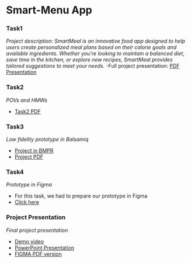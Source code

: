 # Smart-Menu App


### Task1
*Project description: SmartMeal is an innovative food app designed to help users create personalized meal plans based on their calorie goals and available ingredients. Whether you're looking to maintain a balanced diet, save time in the kitchen, or explore new recipes, SmartMeal provides tailored suggestions to meet your needs.*
-Full project presentation: [PDF Presentation](presentation.pdf)

### Task2
*POVs and HMWs*
- [Task2 PDF](task2.pdf)

### Task3 
*Low fidelity prototype in Balsamiq*
- [Project in BMPR](balsamiq.bmpr)
- [Project PDF](balsamiq.pdf)

### Task4
*Prototype in Figma*
  - For this task, we had to prepare our prototype in Figma
  - [Click here](https://www.figma.com/design/EHhvgjigl8HTKfOEFboKwS/HCI-Figma?node-id=1-748&t=BWlnbeBLmzquJVfc-1)

### Project Presentation
*Final project presentation*
  - [Demo video](demohci.mp4)
  - [PowerPoint Presentation](ppt.pptx)
  - [FIGMA PDF version](hcifigma.pdf)
